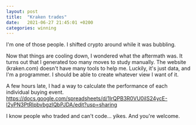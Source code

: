 ```yaml
---
layout: post
title:  "Kraken trades"
date:   2021-06-27 21:45:01 +0200
categories: winning
---
```


I'm one of those people. I shifted crypto around while it was bubbling.

Now that things are cooling down, I wondered what the aftermath was.
It turns out that I generated too many moves to study manually. The website (kraken.com) doesn't have many tools to help me. Luckily, it's just data, and I'm a programmer. I should be able to create whatever view I want of it.

A few hours late, I had a way to calculate the performance of each individual buying event.
https://docs.google.com/spreadsheets/d/1IrQPB3R0VU0iIS24ycE-l2yPN3PtRlpbvbgzIQbPJDA/edit?usp=sharing

I know people who traded and can't code... yikes. And you're welcome.
